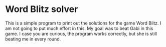 # Word Blitz solver

This is a simple program to print out the solutions for the game Word Blitz. I am not going to put much effort in this. My goal was to beat Gabi in this game. I case you are curious, the program works correctly, but she is still beating me in every round.
